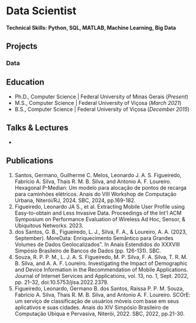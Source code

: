 # Data Scientist

#### Technical Skills: Python, SQL, MATLAB, Machine Learning, Big Data
## Projects
### Data







## Education
- Ph.D., Computer Science | Federal University of Minas Gerais (_Present_)								       		
- M.S., Computer Science	| Federal University of Viçosa (_March 2021_)	 			        		
- B.S., Computer Science  | Federal University of Viçosa (_December 2015_)

## Talks & Lectures
- 

## Publications
1. Santos, Germano, Guilherme C. Melos, Leonardo J. A. S. Figueiredo, Fabrício A. Silva, Thais R. M. B. Silva, and Antonio A. F. Loureiro. Hexagonal P-Median: Um modelo para alocação de pontos de recarga para caminhões elétricos. Anais do VIII Workshop de Computação Urbana, Niterói/RJ, 2024. SBC, 2024, pp.169-182.
2. Figueiredo, Leonardo JA S., et al. Extracting Mobile User Profile using Easy-to-obtain and Less Invasive Data. Proceedings of the Int'l ACM Symposium on Performance Evaluation of Wireless Ad Hoc, Sensor, & Ubiquitous Networks. 2023.
3. dos Santos, G. B., Figueiredo, L. J., Silva, F. A., & Loureiro, A. A. (2023, September). MoreData: Enriquecimento Semântico para Grandes Volumes de Dados Geolocalizados". In Anais Estendidos do XXXVIII Simpósio Brasileiro de Bancos de Dados (pp. 126-131). SBC.
4. Souza, R. P. P. M., L. J. A. S. Figueiredo, M. P. Silva, F. A. Silva, T. R. M. B. Silva, and A. A. F. Loureiro. Investigating the Impact of Demographic and Device Information in the Recommendation of Mobile Applications. Journal of Internet Services and Applications, vol. 13, no. 1, Sept. 2022, pp. 21-32, doi:10.5753/jisa.2022.2379.
5. Figueiredo, Leonardo, Germano B. dos Santos, Raissa P. P. M. Souza, Fabrício A. Silva, Thais R. M. B. Silva, and Antonio A. F. Loureiro. SCOrE: um serviço de classificação de usuários móveis com base em seus aplicativos e suas cidades. Anais do XIV Simpósio Brasileiro de Computação Ubíqua e Pervasiva, Niterói, 2022. SBC, 2022, pp.21-30. 
